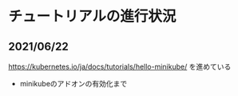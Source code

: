 # チュートリアルの進行状況
## 2021/06/22
https://kubernetes.io/ja/docs/tutorials/hello-minikube/ を進めている

* minikubeのアドオンの有効化まで
